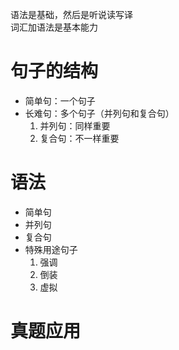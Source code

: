 语法是基础，然后是听说读写译  
词汇加语法是基本能力  
# 句子的结构
- 简单句：一个句子
- 长难句：多个句子（并列句和复合句）
  1. 并列句：同样重要
  2. 复合句：不一样重要

# 语法
- 简单句
- 并列句
- 复合句
- 特殊用途句子
  1. 强调
  2. 倒装
  3. 虚拟

# 真题应用
